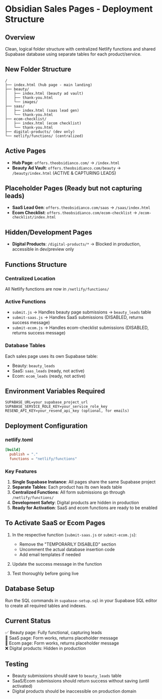 # Obsidian Sales Pages - Deployment Structure

## Overview
Clean, logical folder structure with centralized Netlify functions and shared Supabase database using separate tables for each product/service.

## New Folder Structure
```
/
├── index.html (hub page - main landing)
├── beauty/
│   ├── index.html (beauty ad vault)
│   ├── thank-you.html
│   └── images/
├── saas/
│   ├── index.html (saas lead gen)
│   └── thank-you.html
├── ecom-checklist/
│   ├── index.html (ecom checklist)
│   └── thank-you.html
├── digital-products/ (dev only)
└── netlify/functions/ (centralized)
```

## Active Pages
- **Hub Page**: `offers.theobsidianco.com/` → `/index.html`
- **Beauty Ad Vault**: `offers.theobsidianco.com/beauty` → `/beauty/index.html` (ACTIVE & CAPTURING LEADS)

## Placeholder Pages (Ready but not capturing leads)
- **SaaS Lead Gen**: `offers.theobsidianco.com/saas` → `/saas/index.html`
- **Ecom Checklist**: `offers.theobsidianco.com/ecom-checklist` → `/ecom-checklist/index.html`

## Hidden/Development Pages
- **Digital Products**: `/digital-products/*` → Blocked in production, accessible in dev/preview only

## Functions Structure

### Centralized Location
All Netlify functions are now in `/netlify/functions/`

### Active Functions
- `submit.js` → Handles beauty page submissions → `beauty_leads` table
- `submit-saas.js` → Handles SaaS submissions (DISABLED, returns success message)
- `submit-ecom.js` → Handles ecom-checklist submissions (DISABLED, returns success message)

### Database Tables
Each sales page uses its own Supabase table:
- Beauty: `beauty_leads`
- SaaS: `saas_leads` (ready, not active)
- Ecom: `ecom_leads` (ready, not active)

## Environment Variables Required
```
SUPABASE_URL=your_supabase_project_url
SUPABASE_SERVICE_ROLE_KEY=your_service_role_key
RESEND_API_KEY=your_resend_api_key (optional, for emails)
```

## Deployment Configuration

### netlify.toml
```toml
[build]
  publish = "."
  functions = "netlify/functions"
```

### Key Features
1. **Single Supabase Instance**: All pages share the same Supabase project
2. **Separate Tables**: Each product has its own leads table
3. **Centralized Functions**: All form submissions go through `/netlify/functions/`
4. **Development Safety**: Digital products are hidden in production
5. **Ready for Activation**: SaaS and ecom functions are ready to be enabled

## To Activate SaaS or Ecom Pages

1. In the respective function (`submit-saas.js` or `submit-ecom.js`):
   - Remove the "TEMPORARILY DISABLED" section
   - Uncomment the actual database insertion code
   - Add email templates if needed

2. Update the success message in the function

3. Test thoroughly before going live

## Database Setup
Run the SQL commands in `supabase-setup.sql` in your Supabase SQL editor to create all required tables and indexes.

## Current Status
✅ Beauty page: Fully functional, capturing leads  
🔄 SaaS page: Form works, returns placeholder message  
🔄 Ecom page: Form works, returns placeholder message  
❌ Digital products: Hidden in production  

## Testing
- Beauty submissions should save to `beauty_leads` table
- SaaS/Ecom submissions should return success without saving (until activated)
- Digital products should be inaccessible on production domain